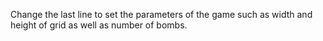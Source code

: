 

Change the last line to set the parameters of the game such as width and height of grid as well as number of bombs.
